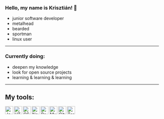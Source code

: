 ### Hello, my name is Krisztián! 👋

- junior software developer
- metalhead
- bearded
- sportman
- linux user

---

### Currently doing:

- deepen my knowledge
- look for open source projects
- learning & learning & learning

---

## My tools:

<img align="left" alt="JavaScript" width="26px" src="https://img.icons8.com/color/50/000000/javascript--v1.png" />
<img align="left" alt="HTML5" width="26px" src="https://img.icons8.com/color/50/000000/html-5--v1.png" />
<img align="left" alt="CSS3" width="26px" src="https://img.icons8.com/color/50/000000/css3.png" />
<img align="left" alt="Node.js" width="26px" src="https://img.icons8.com/color/50/000000/nodejs.png" />
<img align="left" alt="React" width="26px" src="https://img.icons8.com/color/50/000000/react-native.png" />
<img align="left" alt="MySQL" width="26px" src="https://img.icons8.com/color/50/000000/mysql-logo.png" />
<img align="left" alt="Git" width="26px" src="https://img.icons8.com/color/50/000000/git.png" />
<img align="left" alt="Terminal" width="26px" src="https://img.icons8.com/color/50/000000/console.png" />
